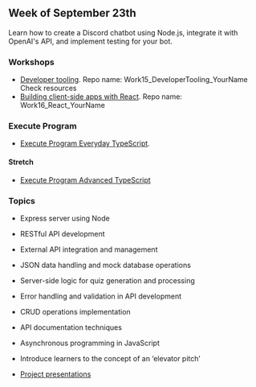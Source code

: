 ## Week of September 23th

Learn how to create a Discord chatbot using Node.js, integrate it with OpenAI's API, and implement testing for your bot.

### Workshops

- [Developer tooling](/workshops/dev-tooling/). Repo name: Work15_DeveloperTooling_YourName
Check resources
- [Building client-side apps with React](https://learn.foundersandcoders.com/learn/react/). Repo name: Work16_React_YourName


### Execute Program

- [Execute Program Everyday TypeScript](https://www.executeprogram.com/courses/everyday-typescript). 

#### Stretch

- [Execute Program Advanced TypeScript](https://www.executeprogram.com/courses/advanced-typescript)

### Topics

- Express server using Node
- RESTful API development
- External API integration and management
- JSON data handling and mock database operations
- Server-side logic for quiz generation and processing
- Error handling and validation in API development
- CRUD operations implementation
- API documentation techniques
- Asynchronous programming in JavaScript
- Introduce learners to the concept of an ‘elevator pitch’

- [Project presentations](https://foundersandcoders.notion.site/Project-presentations-d8787b65e78a4314b62475552e7989e9)
